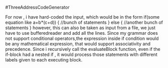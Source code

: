 #ThreeAddressCodeGenerator

For now , i have hard-coded the input, which would be in the form
if(some equation like a+b*(c+d))
{
  //bunch of statements
}
else
{
//another bunch of statements
}
however, this can also be taken as input from a file, we just have to use bufferedreader and add all the lines.
Since my grammar does not support conditional operators,the expression inside if condition would be any mathematical expression, that would support associativity and precedence.
Since i recursively call the evaluateBlock function, even if the if-block had a nested if , it would process those statements with different labels given to each executing block.

